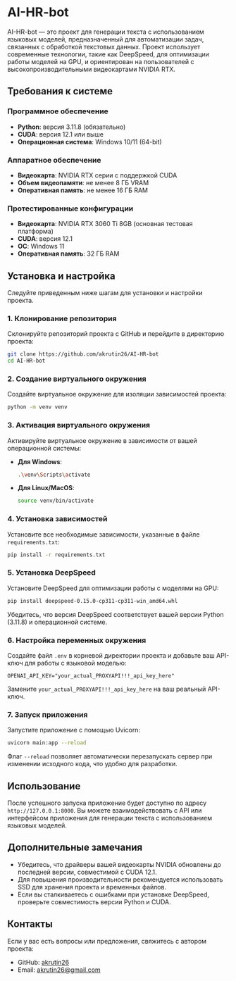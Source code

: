 # AI-HR-bot

AI-HR-bot — это проект для генерации текста с использованием языковых моделей, предназначенный для автоматизации задач, связанных с обработкой текстовых данных. Проект использует современные технологии, такие как DeepSpeed, для оптимизации работы моделей на GPU, и ориентирован на пользователей с высокопроизводительными видеокартами NVIDIA RTX.

## Требования к системе

### Программное обеспечение
- **Python**: версия 3.11.8 (обязательно)
- **CUDA**: версия 12.1 или выше
- **Операционная система**: Windows 10/11 (64-bit)

### Аппаратное обеспечение
- **Видеокарта**: NVIDIA RTX серии с поддержкой CUDA
- **Объем видеопамяти**: не менее 8 ГБ VRAM
- **Оперативная память**: не менее 16 ГБ RAM

### Протестированные конфигурации
- **Видеокарта**: NVIDIA RTX 3060 Ti 8GB (основная тестовая платформа)
- **CUDA**: версия 12.1
- **ОС**: Windows 11
- **Оперативная память**: 32 ГБ RAM

## Установка и настройка

Следуйте приведенным ниже шагам для установки и настройки проекта.

### 1. Клонирование репозитория
Склонируйте репозиторий проекта с GitHub и перейдите в директорию проекта:

```bash
git clone https://github.com/akrutin26/AI-HR-bot
cd AI-HR-bot
```

### 2. Создание виртуального окружения
Создайте виртуальное окружение для изоляции зависимостей проекта:

```bash
python -m venv venv
```

### 3. Активация виртуального окружения
Активируйте виртуальное окружение в зависимости от вашей операционной системы:

- **Для Windows**:
  ```bash
  .\venv\Scripts\activate
  ```

- **Для Linux/MacOS**:
  ```bash
  source venv/bin/activate
  ```

### 4. Установка зависимостей
Установите все необходимые зависимости, указанные в файле `requirements.txt`:

```bash
pip install -r requirements.txt
```

### 5. Установка DeepSpeed
Установите DeepSpeed для оптимизации работы с моделями на GPU:

```bash
pip install deepspeed-0.15.0-cp311-cp311-win_amd64.whl
```

Убедитесь, что версия DeepSpeed соответствует вашей версии Python (3.11.8) и операционной системе.

### 6. Настройка переменных окружения
Создайте файл `.env` в корневой директории проекта и добавьте ваш API-ключ для работы с языковой моделью:

```plaintext
OPENAI_API_KEY="your_actual_PROXYAPI!!!_api_key_here"
```

Замените `your_actual_PROXYAPI!!!_api_key_here` на ваш реальный API-ключ.

### 7. Запуск приложения
Запустите приложение с помощью Uvicorn:

```bash
uvicorn main:app --reload
```

Флаг `--reload` позволяет автоматически перезапускать сервер при изменении исходного кода, что удобно для разработки.

## Использование

После успешного запуска приложение будет доступно по адресу `http://127.0.0.1:8000`. Вы можете взаимодействовать с API или интерфейсом приложения для генерации текста с использованием языковых моделей.

## Дополнительные замечания
- Убедитесь, что драйверы вашей видеокарты NVIDIA обновлены до последней версии, совместимой с CUDA 12.1.
- Для повышения производительности рекомендуется использовать SSD для хранения проекта и временных файлов.
- Если вы сталкиваетесь с ошибками при установке DeepSpeed, проверьте совместимость версии Python и CUDA.

## Контакты

Если у вас есть вопросы или предложения, свяжитесь с автором проекта:
- GitHub: [akrutin26](https://github.com/akrutin26)
- Email: akrutin26@gmail.com
